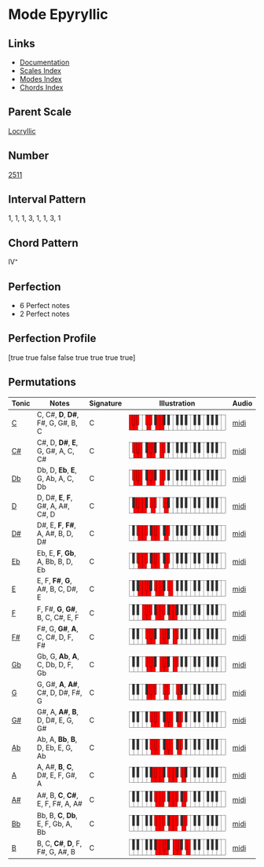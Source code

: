 # Mode Epyryllic

## Links

- [Documentation](README.md)
- [Scales Index](Scales.md)
- [Modes Index](Modes.md)
- [Chords Index](Chords.md)

## Parent Scale

[Locryllic](ScaleLocryllic.md)

## Number

[2511](https://ianring.com/musictheory/scales/2511)

## Interval Pattern

1, 1, 1, 3, 1, 1, 3, 1

## Chord Pattern

IV⁺

## Perfection

- 6 Perfect notes
- 2 Perfect notes

## Perfection Profile

[true true false false true true true true]

## Permutations

| Tonic | Notes | Signature | Illustration | Audio |
|-------|-------|-----------|--------------|-------|
| [C](ModeCNaturalEpyryllic.md) | C, C#, **D**, **D#**, F#, G, G#, B, C | C | ![CNaturalEpyryllic](ModeCNaturalEpyryllic.png) | [midi](https://github.com/edipermadi/music/blob/main/docs/ModeCNaturalEpyryllic.mid?raw=true) |
| [C#](ModeCSharpEpyryllic.md) | C#, D, **D#**, **E**, G, G#, A, C, C# | C | ![CSharpEpyryllic](ModeCSharpEpyryllic.png) | [midi](https://github.com/edipermadi/music/blob/main/docs/ModeCSharpEpyryllic.mid?raw=true) |
| [Db](ModeDFlatEpyryllic.md) | Db, D, **Eb**, **E**, G, Ab, A, C, Db | C | ![DFlatEpyryllic](ModeDFlatEpyryllic.png) | [midi](https://github.com/edipermadi/music/blob/main/docs/ModeDFlatEpyryllic.mid?raw=true) |
| [D](ModeDNaturalEpyryllic.md) | D, D#, **E**, **F**, G#, A, A#, C#, D | C | ![DNaturalEpyryllic](ModeDNaturalEpyryllic.png) | [midi](https://github.com/edipermadi/music/blob/main/docs/ModeDNaturalEpyryllic.mid?raw=true) |
| [D#](ModeDSharpEpyryllic.md) | D#, E, **F**, **F#**, A, A#, B, D, D# | C | ![DSharpEpyryllic](ModeDSharpEpyryllic.png) | [midi](https://github.com/edipermadi/music/blob/main/docs/ModeDSharpEpyryllic.mid?raw=true) |
| [Eb](ModeEFlatEpyryllic.md) | Eb, E, **F**, **Gb**, A, Bb, B, D, Eb | C | ![EFlatEpyryllic](ModeEFlatEpyryllic.png) | [midi](https://github.com/edipermadi/music/blob/main/docs/ModeEFlatEpyryllic.mid?raw=true) |
| [E](ModeENaturalEpyryllic.md) | E, F, **F#**, **G**, A#, B, C, D#, E | C | ![ENaturalEpyryllic](ModeENaturalEpyryllic.png) | [midi](https://github.com/edipermadi/music/blob/main/docs/ModeENaturalEpyryllic.mid?raw=true) |
| [F](ModeFNaturalEpyryllic.md) | F, F#, **G**, **G#**, B, C, C#, E, F | C | ![FNaturalEpyryllic](ModeFNaturalEpyryllic.png) | [midi](https://github.com/edipermadi/music/blob/main/docs/ModeFNaturalEpyryllic.mid?raw=true) |
| [F#](ModeFSharpEpyryllic.md) | F#, G, **G#**, **A**, C, C#, D, F, F# | C | ![FSharpEpyryllic](ModeFSharpEpyryllic.png) | [midi](https://github.com/edipermadi/music/blob/main/docs/ModeFSharpEpyryllic.mid?raw=true) |
| [Gb](ModeGFlatEpyryllic.md) | Gb, G, **Ab**, **A**, C, Db, D, F, Gb | C | ![GFlatEpyryllic](ModeGFlatEpyryllic.png) | [midi](https://github.com/edipermadi/music/blob/main/docs/ModeGFlatEpyryllic.mid?raw=true) |
| [G](ModeGNaturalEpyryllic.md) | G, G#, **A**, **A#**, C#, D, D#, F#, G | C | ![GNaturalEpyryllic](ModeGNaturalEpyryllic.png) | [midi](https://github.com/edipermadi/music/blob/main/docs/ModeGNaturalEpyryllic.mid?raw=true) |
| [G#](ModeGSharpEpyryllic.md) | G#, A, **A#**, **B**, D, D#, E, G, G# | C | ![GSharpEpyryllic](ModeGSharpEpyryllic.png) | [midi](https://github.com/edipermadi/music/blob/main/docs/ModeGSharpEpyryllic.mid?raw=true) |
| [Ab](ModeAFlatEpyryllic.md) | Ab, A, **Bb**, **B**, D, Eb, E, G, Ab | C | ![AFlatEpyryllic](ModeAFlatEpyryllic.png) | [midi](https://github.com/edipermadi/music/blob/main/docs/ModeAFlatEpyryllic.mid?raw=true) |
| [A](ModeANaturalEpyryllic.md) | A, A#, **B**, **C**, D#, E, F, G#, A | C | ![ANaturalEpyryllic](ModeANaturalEpyryllic.png) | [midi](https://github.com/edipermadi/music/blob/main/docs/ModeANaturalEpyryllic.mid?raw=true) |
| [A#](ModeASharpEpyryllic.md) | A#, B, **C**, **C#**, E, F, F#, A, A# | C | ![ASharpEpyryllic](ModeASharpEpyryllic.png) | [midi](https://github.com/edipermadi/music/blob/main/docs/ModeASharpEpyryllic.mid?raw=true) |
| [Bb](ModeBFlatEpyryllic.md) | Bb, B, **C**, **Db**, E, F, Gb, A, Bb | C | ![BFlatEpyryllic](ModeBFlatEpyryllic.png) | [midi](https://github.com/edipermadi/music/blob/main/docs/ModeBFlatEpyryllic.mid?raw=true) |
| [B](ModeBNaturalEpyryllic.md) | B, C, **C#**, **D**, F, F#, G, A#, B | C | ![BNaturalEpyryllic](ModeBNaturalEpyryllic.png) | [midi](https://github.com/edipermadi/music/blob/main/docs/ModeBNaturalEpyryllic.mid?raw=true) |
